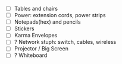 * [ ] Tables and chairs
* [ ] Power: extension cords, power strips
* [ ] Notepads(hex) and pencils
* [ ] Stickers
* [ ] Karma Envelopes
* [ ] ? Network stuph: switch, cables, wireless
* [ ] Projector / Big Screen
* [ ] ? Whiteboard
